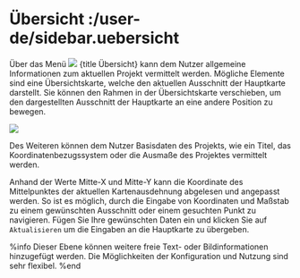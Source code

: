 # Übersicht :/user-de/sidebar.uebersicht

Über das Menü ![](gbd-icon-projectoverview.svg) {title Übersicht} kann dem Nutzer allgemeine Informationen zum aktuellen Projekt vermittelt werden. Mögliche Elemente sind eine Übersichtskarte, welche den aktuellen Ausschnitt der Hauptkarte darstellt. Sie können den Rahmen in der Übersichtskarte verschieben, um den dargestellten Ausschnitt der Hauptkarte an eine andere Position zu bewegen.

![](project_overview2.png)

Des Weiteren können dem Nutzer Basisdaten des Projekts, wie ein Titel, das Koordinatenbezugssystem oder die Ausmaße des Projektes vermittelt werden.

Anhand der Werte Mitte-X und Mitte-Y kann die Koordinate des Mittelpunktes der aktuellen Kartenausdehnung abgelesen und angepasst werden. So ist es möglich, durch die Eingabe von Koordinaten und Maßstab zu einem gewünschten Ausschnitt oder einem gesuchten Punkt zu navigieren. Fügen Sie Ihre gewünschten Daten ein und klicken Sie auf ``Aktualisieren`` um die Eingaben an die Hauptkarte zu übergeben.

%info
 Dieser Ebene können weitere freie Text- oder Bildinformationen hinzugefügt werden. Die Möglichkeiten der Konfiguration und Nutzung sind sehr flexibel.
%end
